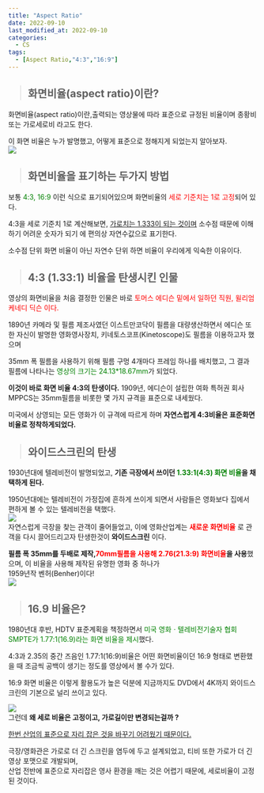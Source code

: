 ```yaml
---
title: "Aspect Ratio"
date: 2022-09-10
last_modified_at: 2022-09-10
categories: 
  - CS
tags:
  - [Aspect Ratio,"4:3","16:9"]
---
```



> ## 화면비율(aspect ratio)이란?

화면비율(aspect ratio)이란,출력되는 영상물에 따라 표준으로 규정된 비율이며 
종황비 또는 가로세로비 라고도 한다.

이 화면 비율은 누가 발명했고, 어떻게 표준으로 정해지게 되었는지 알아보자.  
![](https://media.vlpt.us/images/funnykyeon/post/841eb2ed-fdc1-4b1c-bdf2-360306028d2b/image.png)  

> ## 화면비율을 표기하는 두가지 방법

보통 <span style="color: green">4:3, 16:9</span> 이런 식으로 표기되어있으며 화면비율의 <span style="color: red">세로 기준치는 1로 고정</span>되어 있다.

4:3을 세로 기준치 1로 계산해보면, <U>가로치는 1.333이 되는 것이며</U> 소수점 때문에 이해하기 어려운 숫자가 되기 에 편의상 자연수값으로 표기한다.

소수점 단위 화면 비율이 아닌 자연수 단위 하면 비율이 우리에게 익숙한 이유이다.


> ## 4:3 (1.33:1) 비율을 탄생시킨 인물

영상의 화면비율을 처음 결정한 인물은 바로 <span style="color: red">토머스 에디슨 밑에서 일하던 직원, 윌리엄 케네디 딕슨 이다.</span>

1890년 카메라 및 필름 제조사였던 이스트만코닥이 필름을 대량생산하면서 에디슨 또한 자신이 발명한 영화영사장치, 키네토스코프(Kinetoscope)도 필름을 이용하고자 했으며

35mm 폭 필름을 사용하기 위해 필름 구멍 4개마다 프레임 하나를 배치했고,
그 결과 필름에 나타나는 <span style="color: green">영상의 크기는 24.13*18.67mm</span>가 되었다.

**이것이 바로 화면 비율 4:3의 탄생이다.** 1909년, 에디슨이 설립한 여화 특허권 회사 MPPCS는 35mm필름을 비롯한 몇 가지  규격을 표준으로 내세웠다.

미국에서 상영되는 모든 영화가 이 규격에 따르게 하며 
**자연스럽게 4:3비율은 표준화면비율로 정착하게되었다.**

> ## 와이드스크린의 탄생

1930년대에 텔레비전이 발명되었고, **기존 극장에서 쓰이던 <span style="color: green">1.33:1(4:3) 화면 비율</span>을 채택하게 된다.**

1950년대에는 텔레비전이 가정집에 흔하게 쓰이게 되면서 사람들은 영화보다 집에서 편하게 볼 수 있는 텔레비전을 택했다.  
![](https://media.vlpt.us/images/funnykyeon/post/a6abf65e-9191-4ac8-af21-4aa4d78df730/image.png)  
자연스럽게 극장을 찾는 관객이 줄어들었고, 이에 영화산업계는 **<span style="color: red">새로운 화면비율</span>** 로 관객을 다시 끌어드리고자 탄생한것이 **와이드스크린** 이다.

**필름 폭 35mm를 두배로 제작,<span style="color: red">70mm필름을 사용해 2.76(21.3:9) 화면비율</span>을 사용**했으며, 이 비율을 사용해 제작된 유명한 영화 중 하나가  
1959년작 벤허(Benher)이다!  
![](https://media.vlpt.us/images/funnykyeon/post/cc2a3391-fc56-4468-bcd9-0b6fed80870b/image.png)

> ## 16.9 비율은?

1980년대 후반, HDTV 표준계획을 책정하면서 
<span style="color: green">미국 영화ㆍ텔레비전기술자 협회 SMPTE가 1.77:1(16.9)라는 화면 비율을 제시</span>했다.

4:3과 2.35의 중간 즈음인 1.77:1(16:9)비율은 어떤 화면비율이던 16:9 형태로 변환했을 때 조금씩 공백이 생기는 정도를 영상에서 볼 수가 있다.

16:9 화면 비율은 이렇게 활용도가 높은 덕분에 지금까지도 DVD에서 4K까지 와이드스크린의 기본으로 널리 쓰이고 있다.

![](https://media.vlpt.us/images/funnykyeon/post/bca2d342-cd87-458c-adf2-9aafc9e1fe11/image.png)  
그런데 **왜 세로 비율은 고정이고, 가로길이만 변경되는걸까 ?**

<u>한번 산업의 표준으로 자리 잡은 것을 바꾸기 어려웠기 때문이다.</u>

극장/영화관은 가로로 더 긴 스크린을 염두에 두고 설계되었고, 티비 또한 가로가 더 긴 영상 포맷으로 개발되며,  
산업 전반에 표준으로 자리잡은 영사 환경을 깨는 것은 어렵기 때문에, 세로비율이 고정된 것이다.